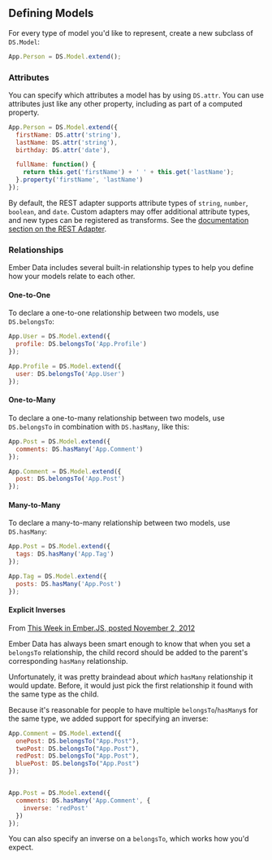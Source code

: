 ## Defining Models

For every type of model you'd like to represent, create a new subclass of
`DS.Model`:

```javascript
App.Person = DS.Model.extend();
```

### Attributes

You can specify which attributes a model has by using `DS.attr`. You can
use attributes just like any other property, including as part of a
computed property.

```javascript
App.Person = DS.Model.extend({
  firstName: DS.attr('string'),
  lastName: DS.attr('string'),
  birthday: DS.attr('date'),

  fullName: function() {
    return this.get('firstName') + ' ' + this.get('lastName');
  }.property('firstName', 'lastName')
});
```

By default, the REST adapter supports attribute types of `string`,
`number`, `boolean`, and `date`. Custom adapters may offer additional
attribute types, and new types can be registered as transforms. See the
[documentation section on the REST Adapter](/guides/models/the-rest-adapter).

### Relationships

Ember Data includes several built-in relationship types to help you
define how your models relate to each other.

#### One-to-One

To declare a one-to-one relationship between two models, use
`DS.belongsTo`:

```js
App.User = DS.Model.extend({
  profile: DS.belongsTo('App.Profile')
});

App.Profile = DS.Model.extend({
  user: DS.belongsTo('App.User')
});
```

#### One-to-Many

To declare a one-to-many relationship between two models, use
`DS.belongsTo` in combination with `DS.hasMany`, like this:

```js
App.Post = DS.Model.extend({
  comments: DS.hasMany('App.Comment')
});

App.Comment = DS.Model.extend({
  post: DS.belongsTo('App.Post')
});
```

#### Many-to-Many

To declare a many-to-many relationship between two models, use
`DS.hasMany`:

```js
App.Post = DS.Model.extend({
  tags: DS.hasMany('App.Tag')
});

App.Tag = DS.Model.extend({
  posts: DS.hasMany('App.Post')
});
```

#### Explicit Inverses
From [This Week in Ember.JS, posted November 2, 2012](http://emberjs.com/blog/2012/11/02/this-week-in-ember-js.html)

Ember Data has always been smart enough to know that when you set a `belongsTo` relationship, the child record should be added to the parent's corresponding `hasMany` relationship.

Unfortunately, it was pretty braindead about *which* `hasMany` relationship it would update. Before, it would just pick the first relationship it found with the same type as the child.

Because it's reasonable for people to have multiple `belongsTo`/`hasMany`s for the same type, we added support for specifying an inverse:

```javascript
App.Comment = DS.Model.extend({
  onePost: DS.belongsTo("App.Post"),
  twoPost: DS.belongsTo("App.Post"),
  redPost: DS.belongsTo("App.Post"),
  bluePost: DS.belongsTo("App.Post")
});


App.Post = DS.Model.extend({
  comments: DS.hasMany('App.Comment', {
    inverse: 'redPost'
  })
});
```

You can also specify an inverse on a `belongsTo`, which works how you'd expect.
